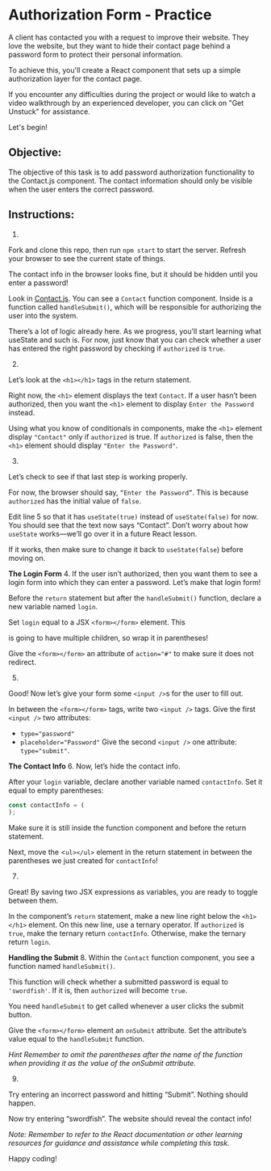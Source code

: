 
# Authorization Form - Practice


A client has contacted you with a request to improve their website. They love the website, but they want to hide their contact page behind a password form to protect their personal information.

To achieve this, you'll create a React component that sets up a simple authorization layer for the contact page.

If you encounter any difficulties during the project or would like to watch a video walkthrough by an experienced developer, you can click on "Get Unstuck" for assistance.

Let's begin!



## Objective: 

The objective of this task is to add password authorization functionality to the Contact.js component. The contact information should only be visible when the user enters the correct password.

## Instructions:

1.
Fork and clone this repo, then run `npm start` to start the server. Refresh your browser to see the current state of things.

The contact info in the browser looks fine, but it should be hidden until you enter a password!

Look in [Contact.js](./src/Contact.js). You can see a `Contact` function component. Inside is a function called `handleSubmit()`, which will be responsible for authorizing the user into the system.

There’s a lot of logic already here. As we progress, you’ll start learning what useState and such is. For now, just know that you can check whether a user has entered the right password by checking if `authorized` is `true`.

2.
Let’s look at the `<h1></h1>` tags in the return statement.

Right now, the `<h1>` element displays the text `Contact`. If a user hasn’t been authorized, then you want the `<h1>` element to display `Enter the Password` instead.

Using what you know of conditionals in components, make the `<h1>` element display `"Contact"` only if `authorized` is true. If `authorized` is false, then the `<h1>` element should display `"Enter the Password"`.


3.
Let’s check to see if that last step is working properly.

For now, the browser should say, `“Enter the Password”`. This is because `authorized` has the initial value of `false`.

Edit line 5 so that it has `useState(true)` instead of `useState(false)` for now. You should see that the text now says “Contact”. Don’t worry about how `useState` works—we’ll go over it in a future React lesson.

If it works, then make sure to change it back to `useState(false`) before moving on.


**The Login Form**
4.
If the user isn’t authorized, then you want them to see a login form into which they can enter a password. Let’s make that login form!

Before the `return` statement but after the `handleSubmit()` function, declare a new variable named `login`.

Set `login` equal to a JSX `<form></form>` element. This <form></form> is going to have multiple children, so wrap it in parentheses!

Give the `<form></form>` an attribute of `action="#"` to make sure it does not redirect.


5.
Good! Now let’s give your form some `<input />`s for the user to fill out.

In between the `<form></form>` tags, write two `<input />` tags. Give the first `<input />` two attributes:

* `type="password"`
* `placeholder="Password"`
Give the second `<input />` one attribute: `type="submit"`.


**The Contact Info**
6.
Now, let’s hide the contact info.

After your `login` variable, declare another variable named `contactInfo`. Set it equal to empty parentheses:

```js
const contactInfo = (
); 
```

Make sure it is still inside the function component and before the return statement.

Next, move the <`ul></ul>` element in the return statement in between the parentheses we just created for `contactInfo`!


7.
Great! By saving two JSX expressions as variables, you are ready to toggle between them.

In the component’s `return` statement, make a new line right below the `<h1></h1>` element. On this new line, use a ternary operator. If `authorized` is `true`, make the ternary return `contactInfo`. Otherwise, make the ternary return `login`.


**Handling the Submit**
8.
Within the `Contact` function component, you see a function named `handleSubmit()`.

This function will check whether a submitted password is equal to `'swordfish'`. If it is, then `authorized` will become `true`.

You need `handleSubmit` to get called whenever a user clicks the submit button.

Give the `<form></form>` element an `onSubmit` attribute. Set the attribute’s value equal to the `handleSubmit` function.


*Hint
Remember to omit the parentheses after the name of the function when providing it as the value of the onSubmit attribute.*

9.
Try entering an incorrect password and hitting “Submit”. Nothing should happen.

Now try entering “swordfish”. The website should reveal the contact info!



*Note: Remember to refer to the React documentation or other learning resources for guidance and assistance while completing this task.*
  
  Happy coding!


